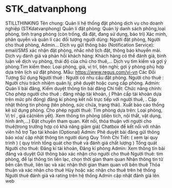 # STK_datvanphong

STILLTHINKING
Tên chung: Quản lí hệ thống đặt phòng dịch vụ cho doanh nghiệp (STKdatvanphong)
Quản lí đặt phòng: Quản lý danh sách phòng,loại phòng, tình trạng phòng (còn trống, đã đặt, đang sử dụng, bảo trì)
Xác minh, phân quyền và quản lí các đối tượng người dùng: Người đặt phòng, Người cho thuê phòng, Admin…
Dịch vụ gửi thông báo (Notification Service): email/SMS xác nhận đặt phòng, nhắc nhở lịch đặt, thông báo khuyến mãi.
Dịch vụ đánh giá và phản hồi khách hàng: Khách hàng có thể đánh giá, bình luận về dịch vụ phòng, thái độ của chủ cho thuê,…
Dịch vụ tìm kiếm và gợi ý phòng:Tìm kiếm theo: Loại phòng, giá, vị trí, tiện nghi; gợi ý phòng phù hợp dựa trên lịch sử đặt phòng.
Mẫu: https://www.regus.com/vi-vn
Các Đối Tượng Sử dụng
Người thuê : Người có nhu cầu đặt phòng.
Người cho thuê : Người chịu trách nhiệm quản lý, phê duyệt hoặc cung cấp phòng.
Admin: Quản lí bài đăng, Kiểm duyệt thông tin bài đăng
Chi tiết:
Chức năng chính:
Cho phép người cho thuê :
đăng nhập tài khoản, ( Phân cấp tài khoản dựa trên mức phí đóng)
đăng kí phòng
kết nối trực tiếp với người thuê, .
Cập nhật thông tin phòng (tên phòng, sức chứa, trạng thái).
Xuất báo cáo thống kê sử dụng phòng.
Cho phép người thuê:
Tìm phòng dựa trên: Loại phòng, Vị trí , giá cả(niêm yết).
Xem thông tin phòng (diện tích, nội thất, vật dụng, hình ảnh,…)
Đặt chuyến tham quan.
Kết nối, thỏa thuận với người cho thuê(trong trường hợp có khả năng giảm giá)
Chatbox để kết nối với nhân viên hỗ trợ
Tạo tài khoản (Optional)
Admin:
Phê duyệt bài đăng
gửi thông báo
xóa/ cập nhật thông tin người dùng
Quy Trình Chi Tiết: ( xem lại quy trình ) ( quy trình tổng quát cho thuê và đánh giá chất lượng ) Tổng quát
Người cho thuê: Đăng kí tài khoản, Đăng kí phòng
Admin: Xem thông tin bài đăng và duyệt
Gửi thông báo xác nhận cho người cho thuê
Người thuê: tìm phòng, để lại thông tin liên lạc, chọn thời gian tham quan
Nhận thông tin từ bên cần thuê, liên lạc và xác nhận thời gian tham quan với bên thuê
Thỏa thuận và xác nhận cho thuê
Hủy hoặc xác nhận cho thuê trên hệ thống
Người thuê đánh giá và rating trên hệ thống
Admin cập nhật đánh giá lên web
